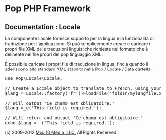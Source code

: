 Pop PHP Framework
=================

Documentation : Locale
----------------------

La componente Locale fornisce supporto per la lingua e la funzionalità di traduzione per l'applicazione. Si può semplicemente creare e caricare i propri file XML delle traduzioni linguistiche richieste nel formato che è delineate nel file propri del pop linguaggio XML.


È possibile caricare i propri file di traduzione in lingua, fino a quando il aderiscono allo standard XML stabilito nella Pop / Locale / Data cartella.


<pre>
use Pop\Locale\Locale;

// Create a Locale object to translate to French, using your own language file.
$lang = Locale::factory('fr')->loadFile('folder/mylangfile.xml);

// Will output 'Ce champ est obligatoire.'
$lang->_e('This field is required.');

// Will return and output 'Ce champ est obligatoire.'
echo $lang->__('This field is required.');
</pre>

(c) 2009-2012 [Moc 10 Media, LLC.](http://www.moc10media.com) All Rights Reserved.
